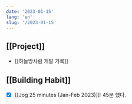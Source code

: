 ```yaml
---
date: '2023-01-15'
lang: 'en'
slug: '/2023-01-15'
---
```


## [[Project]]

- [[하늘땅사람 개발 기록]]

## [[Building Habit]]

- [x] [[Jog 25 minutes (Jan-Feb 2023)]]: 45분 했다.
